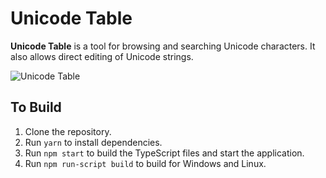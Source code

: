 # Unicode Table

__Unicode Table__ is a tool for browsing and searching Unicode characters.
It also allows direct editing of Unicode strings.

![Unicode Table](https://www.bananaspace.net/uploads/28423489/da997d43b7b044b58e83e3a82a5567e7.png)

## To Build

1. Clone the repository.
1. Run `yarn` to install dependencies.
1. Run `npm start` to build the TypeScript files and start the application.
1. Run `npm run-script build` to build for Windows and Linux.
